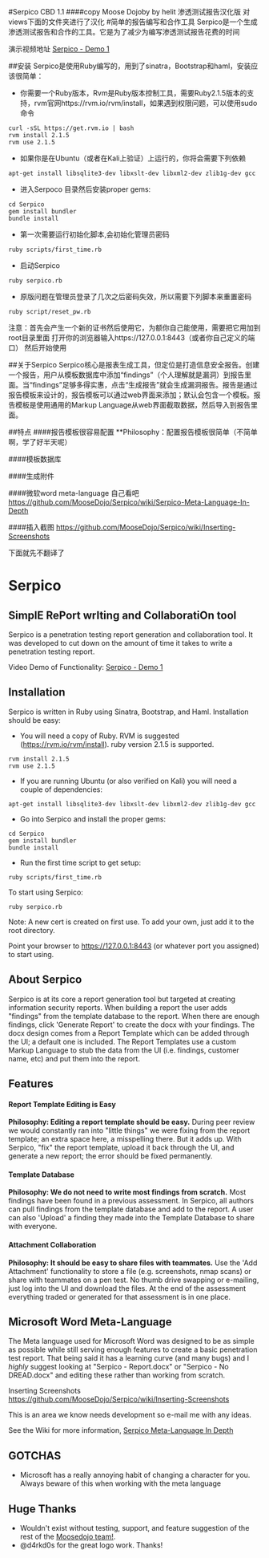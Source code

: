 
#Serpico CBD 1.1
####copy Moose Dojoby by helit
渗透测试报告汉化版
对views下面的文件夹进行了汉化
#简单的报告编写和合作工具
Serpico是一个生成渗透测试报告和合作的工具。它是为了减少为编写渗透测试报告花费的时间

演示视频地址
[Serpico - Demo 1](https://www.youtube.com/watch?v=G_qYcL4ynSc)

##安装
Serpico是使用Ruby编写的，用到了sinatra，Bootstrap和haml，安装应该很简单：

- 你需要一个Ruby版本，Rvm是Ruby版本控制工具，需要Ruby2.1.5版本的支持，rvm官网https://rvm.io/rvm/install，如果遇到权限问题，可以使用sudo命令

```
curl -sSL https://get.rvm.io | bash  
rvm install 2.1.5
rvm use 2.1.5
```

- 如果你是在Ubuntu（或者在Kali上验证）上运行的，你将会需要下列依赖

```
apt-get install libsqlite3-dev libxslt-dev libxml2-dev zlib1g-dev gcc
```

- 进入Serpoco 目录然后安装proper gems:

```
cd Serpico
gem install bundler
bundle install 
```

- 第一次需要运行初始化脚本,会初始化管理员密码

```
ruby scripts/first_time.rb
```

- 启动Serpico

```
ruby serpico.rb
```

- 原版问题在管理员登录了几次之后密码失效，所以需要下列脚本来重置密码

```
ruby script/reset_pw.rb
```

注意：首先会产生一个新的证书然后使用它，为额你自己能使用，需要把它用加到root目录里面
打开你的浏览器输入https://127.0.0.1:8443（或者你自己定义的端口） 然后开始使用

##关于Serpico
Serpico核心是报表生成工具，但定位是打造信息安全报告。创建一个报告，用户从模板数据库中添加“findings”（个人理解就是漏洞）到报告里面。当“findings”足够多得实惠，点击“生成报告”就会生成漏洞报告。报告是通过报告模板来设计的，报告模板可以通过web界面来添加；默认会包含一个模板。报告模板是使用通用的Markup Language从web界面截取数据，然后导入到报告里面。

##特点
####报告模板很容易配置
**Philosophy：配置报告模板很简单（不简单啊，学了好半天呢）

####模板数据库

####生成附件

####微软word meta-language 自己看吧
https://github.com/MooseDojo/Serpico/wiki/Serpico-Meta-Language-In-Depth

####插入截图
https://github.com/MooseDojo/Serpico/wiki/Inserting-Screenshots



下面就先不翻译了


# Serpico
## SimplE RePort wrIting and CollaboratiOn tool
Serpico is a penetration testing report generation and collaboration tool. It was developed to cut down on the amount of time it takes to write a penetration testing report.

Video Demo of Functionality:
[Serpico - Demo 1](https://www.youtube.com/watch?v=G_qYcL4ynSc)

## Installation
Serpico is written in Ruby using Sinatra, Bootstrap, and Haml. Installation should be easy:

- You will need a copy of Ruby. RVM is suggested (https://rvm.io/rvm/install). ruby version 2.1.5 is supported.

```
rvm install 2.1.5
rvm use 2.1.5
```

- If you are running Ubuntu (or also verified on Kali) you will need a couple of dependencies:
```
apt-get install libsqlite3-dev libxslt-dev libxml2-dev zlib1g-dev gcc
```

- Go into Serpico and install the proper gems:
```
cd Serpico
gem install bundler
bundle install
```

- Run the first time script to get setup:
```
ruby scripts/first_time.rb
```

To start using Serpico:
```
ruby serpico.rb
```

Note: A new cert is created on first use. To add your own, just add it to the root directory.

Point your browser to https://127.0.0.1:8443 (or whatever port you assigned) to start using.


## About Serpico
Serpico is at its core a report generation tool but targeted at creating information security reports. When building a report the user adds "findings" from the template database to the report. When there are enough findings, click 'Generate Report' to create the docx with your findings. The docx design comes from a Report Template which can be added through the UI; a default one is included. The Report Templates use a custom Markup Language to stub the data from the UI (i.e. findings, customer name, etc) and put them into the report.

## Features
#### Report Template Editing is Easy
**Philosophy: Editing a report template should be easy.**
During peer review we would constantly ran into "little things" we were fixing from the report template; an extra space here, a misspelling there. But it adds up. With Serpico, "fix" the report template, upload it back through the UI, and generate a new report; the error should be fixed permanently.

#### Template Database
**Philosophy: We do not need to write most findings from scratch.**
Most findings have been found in a previous assessment. In Serpico, all authors can pull findings from the template database and add to the report. A user can also 'Upload' a finding they made into the Template Database to share with everyone.

#### Attachment Collaboration
**Philosophy: It should be easy to share files with teammates.**
Use the 'Add Attachment' functionality to store a file (e.g. screenshots, nmap scans) or share with teammates on a pen test. No thumb drive swapping or e-mailing, just log into the UI and download the files. At the end of the assessment everything traded or generated for that assessment is in one place.


## Microsoft Word Meta-Language
The Meta language used for Microsoft Word was designed to be as simple as possible while still serving enough features to create a basic penetration test report.  That being said it has a learning curve (and many bugs) and I _highly_ suggest looking at "Serpico - Report.docx" or "Serpico - No DREAD.docx" and editing these rather than working from scratch.

Inserting Screenshots
https://github.com/MooseDojo/Serpico/wiki/Inserting-Screenshots

This is an area we know needs development so e-mail me with any ideas.

See the Wiki for more information, [Serpico Meta-Language In Depth](https://github.com/MooseDojo/Serpico/wiki/Serpico-Meta-Language-In-Depth)

## GOTCHAS
- Microsoft has a really annoying habit of changing a character for you. Always beware of this when working with the meta language

## Huge Thanks
* Wouldn't exist without testing, support, and feature suggestion of the rest of the [Moosedojo team!](https://github.com/MooseDojo).
* @d4rkd0s for the great logo work. Thanks!
